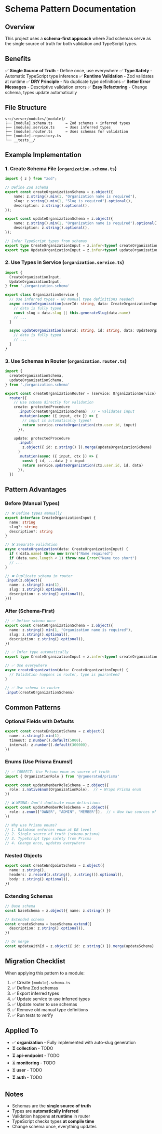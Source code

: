 # Schema Pattern Documentation

## Overview

This project uses a **schema-first approach** where Zod schemas serve as the single source of truth for both validation and TypeScript types.

## Benefits

✅ **Single Source of Truth** - Define once, use everywhere
✅ **Type Safety** - Automatic TypeScript type inference
✅ **Runtime Validation** - Zod validates at runtime
✅ **DRY Principle** - No duplicate type definitions
✅ **Better Error Messages** - Descriptive validation errors
✅ **Easy Refactoring** - Change schema, types update automatically

## File Structure

```
src/server/modules/[module]/
├── [module].schema.ts      ← Zod schemas + inferred types
├── [module].service.ts     ← Uses inferred types
├── [module].router.ts      ← Uses schemas for validation
├── [module].repository.ts
└── __tests__/
```

## Example Implementation

### 1. Create Schema File (`organization.schema.ts`)

```typescript
import { z } from "zod";

// Define Zod schema
export const createOrganizationSchema = z.object({
    name: z.string().min(1, "Organization name is required"),
    slug: z.string().min(1, "Slug is required").optional(),
    description: z.string().optional(),
});

export const updateOrganizationSchema = z.object({
    name: z.string().min(1, "Organization name is required").optional(),
    description: z.string().optional(),
});

// Infer TypeScript types from schemas
export type CreateOrganizationInput = z.infer<typeof createOrganizationSchema>;
export type UpdateOrganizationInput = z.infer<typeof updateOrganizationSchema>;
```

### 2. Use Types in Service (`organization.service.ts`)

```typescript
import {
  CreateOrganizationInput,
  UpdateOrganizationInput,
} from './organization.schema'

export class OrganizationService {
  // Use inferred types - NO manual type definitions needed!
  async createOrganization(userId: string, data: CreateOrganizationInput) {
    // data is fully typed
    const slug = data.slug || this.generateSlug(data.name)
    // ...
  }

  async updateOrganization(userId: string, id: string, data: UpdateOrganizationInput) {
    // data is fully typed
    // ...
  }
}
```

### 3. Use Schemas in Router (`organization.router.ts`)

```typescript
import {
  createOrganizationSchema,
  updateOrganizationSchema,
} from './organization.schema'

export const createOrganizationRouter = (service: OrganizationService) =>
  router({
    // Use schema directly for validation
    create: protectedProcedure
      .input(createOrganizationSchema)  // ← Validates input
      .mutation(async ({ input, ctx }) => {
        // input is automatically typed!
        return service.createOrganization(ctx.user.id, input)
      }),

    update: protectedProcedure
      .input(
        z.object({ id: z.string() }).merge(updateOrganizationSchema)
      )
      .mutation(async ({ input, ctx }) => {
        const { id, ...data } = input
        return service.updateOrganization(ctx.user.id, id, data)
      }),
  })
```

## Pattern Advantages

### Before (Manual Types)
```typescript
// ❌ Define types manually
export interface CreateOrganizationInput {
  name: string
  slug?: string
  description?: string
}

// ❌ Separate validation
async createOrganization(data: CreateOrganizationInput) {
  if (!data.name) throw new Error("Name required")
  if (data.name.length < 1) throw new Error("Name too short")
  // ...
}

// ❌ Duplicate schema in router
.input(z.object({
  name: z.string().min(1),
  slug: z.string().optional(),
  description: z.string().optional(),
}))
```

### After (Schema-First)
```typescript
// ✅ Define schema once
export const createOrganizationSchema = z.object({
  name: z.string().min(1, "Organization name is required"),
  slug: z.string().optional(),
  description: z.string().optional(),
})

// ✅ Infer type automatically
export type CreateOrganizationInput = z.infer<typeof createOrganizationSchema>

// ✅ Use everywhere
async createOrganization(data: CreateOrganizationInput) {
  // Validation happens in router, type is guaranteed
}

// ✅ Use schema in router
.input(createOrganizationSchema)
```

## Common Patterns

### Optional Fields with Defaults
```typescript
export const createEndpointSchema = z.object({
  name: z.string().min(1),
  timeout: z.number().default(5000),
  interval: z.number().default(300000),
})
```

### Enums (Use Prisma Enums!)
```typescript
// ✅ CORRECT: Use Prisma enum as source of truth
import { OrganizationRole } from '@/generated/prisma'

export const updateMemberRoleSchema = z.object({
  role: z.nativeEnum(OrganizationRole),  // ← Wraps Prisma enum
})

// ❌ WRONG: Don't duplicate enum definitions
export const updateMemberRoleSchema = z.object({
  role: z.enum(["OWNER", "ADMIN", "MEMBER"]),  // ← Now two sources of truth!
})

// Why use Prisma enums?
// 1. Database enforces enum at DB level
// 2. Single source of truth (schema.prisma)
// 3. TypeScript type safety from Prisma
// 4. Change once, updates everywhere
```

### Nested Objects
```typescript
export const createEndpointSchema = z.object({
  name: z.string(),
  headers: z.record(z.string(), z.string()).optional(),
  body: z.string().optional(),
})
```

### Extending Schemas
```typescript
// Base schema
const baseSchema = z.object({ name: z.string() })

// Extended schema
const createSchema = baseSchema.extend({
  description: z.string().optional(),
})

// Or merge
const updateWithId = z.object({ id: z.string() }).merge(updateSchema)
```

## Migration Checklist

When applying this pattern to a module:

1. ✅ Create `[module].schema.ts`
2. ✅ Define Zod schemas
3. ✅ Export inferred types
4. ✅ Update service to use inferred types
5. ✅ Update router to use schemas
6. ✅ Remove old manual type definitions
7. ✅ Run tests to verify

## Applied To

- ✅ **organization** - Fully implemented with auto-slug generation
- ⏳ **collection** - TODO
- ⏳ **api-endpoint** - TODO
- ⏳ **monitoring** - TODO
- ⏳ **user** - TODO
- ⏳ **auth** - TODO

## Notes

- Schemas are the **single source of truth**
- Types are **automatically inferred**
- Validation happens **at runtime** in router
- TypeScript checks types **at compile time**
- Change schema once, everything updates

